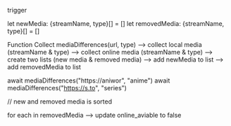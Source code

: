  trigger

let newMedia: {streamName, type}[] = []
let removedMedia: {streamName, type}[] = []

Function Collect mediaDifferences(url, type)
    --> collect local media (streamName & type)
    --> collect online media (streamName & type)
    --> create two lists (new media & removed media)
    --> add newMedia to list
    --> add removedMedia to list

await mediaDifferences("https://aniwor", "anime")
await mediaDifferences("https://s.to", "series")

// new and removed media is sorted

for each in removedMedia --> update online_aviable to false

